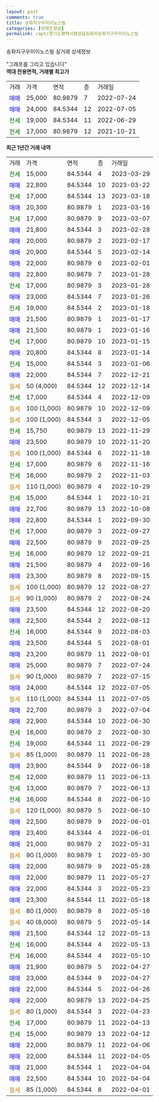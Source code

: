 ```yaml
---
layout: post
comments: true
title: 송화지구우미이노스빌
categories: [아파트정보]
permalink: /apt/경기도평택시팽성읍송화리송화지구우미이노스빌
---
```


송화지구우미이노스빌 실거래 상세정보

<script type="text/javascript">
  google.charts.load('current', {'packages':['line', 'corechart']});
  google.charts.setOnLoadCallback(drawChart);

  function drawChart() {
    var data = new google.visualization.DataTable();
    data.addColumn('date', '거래일');
    data.addColumn('number', "매매");
    data.addColumn('number', "전세");
    data.addColumn('number', "전매");

    data.addRows([[new Date(Date.parse("2023-03-29")), null, 15000, null], [new Date(Date.parse("2023-03-22")), 22800, null, null], [new Date(Date.parse("2023-03-18")), null, 17000, null], [new Date(Date.parse("2023-03-16")), 20300, null, null], [new Date(Date.parse("2023-03-07")), null, 17000, null], [new Date(Date.parse("2023-02-28")), 21800, null, null], [new Date(Date.parse("2023-02-17")), 20000, null, null], [new Date(Date.parse("2023-02-14")), 20900, null, null], [new Date(Date.parse("2023-02-01")), 22000, null, null], [new Date(Date.parse("2023-01-28")), 22800, null, null], [new Date(Date.parse("2023-01-28")), null, 17000, null], [new Date(Date.parse("2023-01-26")), 23000, null, null], [new Date(Date.parse("2023-01-18")), null, 19000, null], [new Date(Date.parse("2023-01-17")), 21500, null, null], [new Date(Date.parse("2023-01-16")), 21500, null, null], [new Date(Date.parse("2023-01-15")), null, 17000, null], [new Date(Date.parse("2023-01-14")), 20800, null, null], [new Date(Date.parse("2023-01-06")), null, 15000, null], [new Date(Date.parse("2022-12-21")), 22000, null, null], [new Date(Date.parse("2022-12-14")), null, null, null], [new Date(Date.parse("2022-12-09")), null, 17000, null], [new Date(Date.parse("2022-12-09")), null, null, null], [new Date(Date.parse("2022-12-05")), null, null, null], [new Date(Date.parse("2022-11-29")), null, 15750, null], [new Date(Date.parse("2022-11-20")), 23500, null, null], [new Date(Date.parse("2022-11-18")), null, null, null], [new Date(Date.parse("2022-11-16")), null, 17000, null], [new Date(Date.parse("2022-11-03")), null, 16000, null], [new Date(Date.parse("2022-10-29")), null, null, null], [new Date(Date.parse("2022-10-21")), null, 15000, null], [new Date(Date.parse("2022-10-08")), 22700, null, null], [new Date(Date.parse("2022-09-30")), 22800, null, null], [new Date(Date.parse("2022-09-27")), null, 17000, null], [new Date(Date.parse("2022-09-25")), 22500, null, null], [new Date(Date.parse("2022-09-21")), null, 16000, null], [new Date(Date.parse("2022-09-16")), 21500, null, null], [new Date(Date.parse("2022-09-15")), 23300, null, null], [new Date(Date.parse("2022-08-27")), null, null, null], [new Date(Date.parse("2022-08-24")), null, null, null], [new Date(Date.parse("2022-08-20")), 23500, null, null], [new Date(Date.parse("2022-08-12")), 22500, null, null], [new Date(Date.parse("2022-08-03")), null, 16000, null], [new Date(Date.parse("2022-08-01")), 23500, null, null], [new Date(Date.parse("2022-08-01")), 23200, null, null], [new Date(Date.parse("2022-07-24")), 25000, null, null], [new Date(Date.parse("2022-07-15")), null, null, null], [new Date(Date.parse("2022-07-05")), 24000, null, null], [new Date(Date.parse("2022-07-05")), null, null, null], [new Date(Date.parse("2022-07-04")), 22700, null, null], [new Date(Date.parse("2022-06-30")), 22900, null, null], [new Date(Date.parse("2022-06-30")), null, 16000, null], [new Date(Date.parse("2022-06-29")), null, 19000, null], [new Date(Date.parse("2022-06-28")), null, null, null], [new Date(Date.parse("2022-06-18")), 23900, null, null], [new Date(Date.parse("2022-06-13")), null, 12000, null], [new Date(Date.parse("2022-06-13")), null, 13000, null], [new Date(Date.parse("2022-06-10")), null, 16000, null], [new Date(Date.parse("2022-06-10")), null, null, null], [new Date(Date.parse("2022-06-01")), 22500, null, null], [new Date(Date.parse("2022-06-01")), 23400, null, null], [new Date(Date.parse("2022-05-31")), 21000, null, null], [new Date(Date.parse("2022-05-30")), null, null, null], [new Date(Date.parse("2022-05-28")), 22000, null, null], [new Date(Date.parse("2022-05-27")), 22000, null, null], [new Date(Date.parse("2022-05-23")), 22000, null, null], [new Date(Date.parse("2022-05-18")), 23300, null, null], [new Date(Date.parse("2022-05-16")), null, null, null], [new Date(Date.parse("2022-05-14")), null, null, null], [new Date(Date.parse("2022-05-13")), 21500, null, null], [new Date(Date.parse("2022-05-13")), null, 16000, null], [new Date(Date.parse("2022-05-10")), null, 16000, null], [new Date(Date.parse("2022-04-27")), 21900, null, null], [new Date(Date.parse("2022-04-27")), 23000, null, null], [new Date(Date.parse("2022-04-26")), 22000, null, null], [new Date(Date.parse("2022-04-25")), 22000, null, null], [new Date(Date.parse("2022-04-23")), null, null, null], [new Date(Date.parse("2022-04-13")), null, 17000, null], [new Date(Date.parse("2022-04-12")), null, 15000, null], [new Date(Date.parse("2022-04-06")), 22000, null, null], [new Date(Date.parse("2022-04-05")), 22000, null, null], [new Date(Date.parse("2022-04-04")), 21000, null, null], [new Date(Date.parse("2022-04-04")), 22500, null, null], [new Date(Date.parse("2022-04-01")), null, null, null]]);

    var options = {
      hAxis: {
        format: 'yyyy/MM/dd'
      },    
      lineWidth: 0,
      pointsVisible: true,    
      title: '최근 1년간 유형별 실거래가 분포',
      legend: { position: 'bottom' }
    };

    var formatter = new google.visualization.NumberFormat({pattern:'###,###'} );
    formatter.format(data, 1);
    formatter.format(data, 2);
    
    setTimeout(function() {
        var chart = new google.visualization.LineChart(document.getElementById('columnchart_material'));
        chart.draw(data, (options));
        document.getElementById('loading').style.display = 'none';
    }, 200);
  }
</script>


<div id="loading" style="z-index:20; display: block; margin-left: 0px">"그래프를 그리고 있습니다"</div>
<div id="columnchart_material" style="width: 95%; margin-left: 0px; display: block"></div>
<!-- contents start -->
<b>역대 전용면적, 거래별 최고가</b>
<table class="sortable">
    <tr>
      <td>거래</td>
      <td>가격</td>
      <td>면적</td>
      <td>층</td>
      <td>거래일</td>
    </tr>
        <tr>
          <td><a style="color: blue">매매</a></td>
          <td>25,000</td>
          <td>80.9879</td>
          <td>7</td>
          <td>2022-07-24</td>
        </tr>            <tr>
          <td><a style="color: blue">매매</a></td>
          <td>24,000</td>
          <td>84.5344</td>
          <td>12</td>
          <td>2022-07-05</td>
        </tr>        
        <tr>
              <td><a style="color: darkgreen">전세</a></td>
              <td>19,000</td>
              <td>84.5344</td>
              <td>11</td>
              <td>2022-06-29</td>
            </tr>            <tr>
              <td><a style="color: darkgreen">전세</a></td>
              <td>17,000</td>
              <td>80.9879</td>
              <td>12</td>
              <td>2021-10-21</td>
            </tr>        
    
</table>

<b>최근 1년간 거래 내역</b>

<table class="sortable">
    <tr>
      <td>거래</td>
      <td>가격</td>
      <td>면적</td>
      <td>층</td>
      <td>거래일</td>
    </tr>
    <tr>
      <td><a style="color: darkgreen">전세</a></td>
      <td>15,000</td>
      <td>84.5344</td>
      <td>4</td>
      <td>2023-03-29</td>
    </tr>          <tr>
      <td><a style="color: blue">매매</a></td>
      <td>22,800</td>
      <td>84.5344</td>
      <td>10</td>
      <td>2023-03-22</td>
    </tr>          <tr>
      <td><a style="color: darkgreen">전세</a></td>
      <td>17,000</td>
      <td>84.5344</td>
      <td>13</td>
      <td>2023-03-18</td>
    </tr>          <tr>
      <td><a style="color: blue">매매</a></td>
      <td>20,300</td>
      <td>80.9879</td>
      <td>1</td>
      <td>2023-03-16</td>
    </tr>          <tr>
      <td><a style="color: darkgreen">전세</a></td>
      <td>17,000</td>
      <td>80.9879</td>
      <td>9</td>
      <td>2023-03-07</td>
    </tr>          <tr>
      <td><a style="color: blue">매매</a></td>
      <td>21,800</td>
      <td>84.5344</td>
      <td>3</td>
      <td>2023-02-28</td>
    </tr>          <tr>
      <td><a style="color: blue">매매</a></td>
      <td>20,000</td>
      <td>80.9879</td>
      <td>2</td>
      <td>2023-02-17</td>
    </tr>          <tr>
      <td><a style="color: blue">매매</a></td>
      <td>20,900</td>
      <td>84.5344</td>
      <td>5</td>
      <td>2023-02-14</td>
    </tr>          <tr>
      <td><a style="color: blue">매매</a></td>
      <td>22,000</td>
      <td>80.9879</td>
      <td>6</td>
      <td>2023-02-01</td>
    </tr>          <tr>
      <td><a style="color: blue">매매</a></td>
      <td>22,800</td>
      <td>80.9879</td>
      <td>7</td>
      <td>2023-01-28</td>
    </tr>          <tr>
      <td><a style="color: darkgreen">전세</a></td>
      <td>17,000</td>
      <td>80.9879</td>
      <td>3</td>
      <td>2023-01-28</td>
    </tr>          <tr>
      <td><a style="color: blue">매매</a></td>
      <td>23,000</td>
      <td>84.5344</td>
      <td>7</td>
      <td>2023-01-26</td>
    </tr>          <tr>
      <td><a style="color: darkgreen">전세</a></td>
      <td>19,000</td>
      <td>84.5344</td>
      <td>2</td>
      <td>2023-01-18</td>
    </tr>          <tr>
      <td><a style="color: blue">매매</a></td>
      <td>21,500</td>
      <td>80.9879</td>
      <td>1</td>
      <td>2023-01-17</td>
    </tr>          <tr>
      <td><a style="color: blue">매매</a></td>
      <td>21,500</td>
      <td>80.9879</td>
      <td>1</td>
      <td>2023-01-16</td>
    </tr>          <tr>
      <td><a style="color: darkgreen">전세</a></td>
      <td>17,000</td>
      <td>80.9879</td>
      <td>10</td>
      <td>2023-01-15</td>
    </tr>          <tr>
      <td><a style="color: blue">매매</a></td>
      <td>20,800</td>
      <td>84.5344</td>
      <td>8</td>
      <td>2023-01-14</td>
    </tr>          <tr>
      <td><a style="color: darkgreen">전세</a></td>
      <td>15,000</td>
      <td>84.5344</td>
      <td>3</td>
      <td>2023-01-06</td>
    </tr>          <tr>
      <td><a style="color: blue">매매</a></td>
      <td>22,000</td>
      <td>84.5344</td>
      <td>7</td>
      <td>2022-12-21</td>
    </tr>          <tr>
      <td><a style="color: darkgoldenrod">월세</a></td>
      <td>50 (4,000)</td>
      <td>84.5344</td>
      <td>12</td>
      <td>2022-12-14</td>
    </tr>          <tr>
      <td><a style="color: darkgreen">전세</a></td>
      <td>17,000</td>
      <td>84.5344</td>
      <td>4</td>
      <td>2022-12-09</td>
    </tr>          <tr>
      <td><a style="color: darkgoldenrod">월세</a></td>
      <td>100 (1,000)</td>
      <td>80.9879</td>
      <td>10</td>
      <td>2022-12-09</td>
    </tr>          <tr>
      <td><a style="color: darkgoldenrod">월세</a></td>
      <td>100 (1,000)</td>
      <td>84.5344</td>
      <td>3</td>
      <td>2022-12-05</td>
    </tr>          <tr>
      <td><a style="color: darkgreen">전세</a></td>
      <td>15,750</td>
      <td>80.9879</td>
      <td>13</td>
      <td>2022-11-29</td>
    </tr>          <tr>
      <td><a style="color: blue">매매</a></td>
      <td>23,500</td>
      <td>80.9879</td>
      <td>10</td>
      <td>2022-11-20</td>
    </tr>          <tr>
      <td><a style="color: darkgoldenrod">월세</a></td>
      <td>100 (1,000)</td>
      <td>84.5344</td>
      <td>6</td>
      <td>2022-11-18</td>
    </tr>          <tr>
      <td><a style="color: darkgreen">전세</a></td>
      <td>17,000</td>
      <td>80.9879</td>
      <td>6</td>
      <td>2022-11-16</td>
    </tr>          <tr>
      <td><a style="color: darkgreen">전세</a></td>
      <td>16,000</td>
      <td>80.9879</td>
      <td>2</td>
      <td>2022-11-03</td>
    </tr>          <tr>
      <td><a style="color: darkgoldenrod">월세</a></td>
      <td>110 (1,000)</td>
      <td>80.9879</td>
      <td>4</td>
      <td>2022-10-29</td>
    </tr>          <tr>
      <td><a style="color: darkgreen">전세</a></td>
      <td>15,000</td>
      <td>84.5344</td>
      <td>1</td>
      <td>2022-10-21</td>
    </tr>          <tr>
      <td><a style="color: blue">매매</a></td>
      <td>22,700</td>
      <td>80.9879</td>
      <td>13</td>
      <td>2022-10-08</td>
    </tr>          <tr>
      <td><a style="color: blue">매매</a></td>
      <td>22,800</td>
      <td>84.5344</td>
      <td>1</td>
      <td>2022-09-30</td>
    </tr>          <tr>
      <td><a style="color: darkgreen">전세</a></td>
      <td>17,000</td>
      <td>80.9879</td>
      <td>3</td>
      <td>2022-09-27</td>
    </tr>          <tr>
      <td><a style="color: blue">매매</a></td>
      <td>22,500</td>
      <td>80.9879</td>
      <td>9</td>
      <td>2022-09-25</td>
    </tr>          <tr>
      <td><a style="color: darkgreen">전세</a></td>
      <td>16,000</td>
      <td>80.9879</td>
      <td>12</td>
      <td>2022-09-21</td>
    </tr>          <tr>
      <td><a style="color: blue">매매</a></td>
      <td>21,500</td>
      <td>80.9879</td>
      <td>4</td>
      <td>2022-09-16</td>
    </tr>          <tr>
      <td><a style="color: blue">매매</a></td>
      <td>23,300</td>
      <td>80.9879</td>
      <td>8</td>
      <td>2022-09-15</td>
    </tr>          <tr>
      <td><a style="color: darkgoldenrod">월세</a></td>
      <td>100 (1,000)</td>
      <td>80.9879</td>
      <td>12</td>
      <td>2022-08-27</td>
    </tr>          <tr>
      <td><a style="color: darkgoldenrod">월세</a></td>
      <td>90 (1,000)</td>
      <td>80.9879</td>
      <td>2</td>
      <td>2022-08-24</td>
    </tr>          <tr>
      <td><a style="color: blue">매매</a></td>
      <td>23,500</td>
      <td>84.5344</td>
      <td>12</td>
      <td>2022-08-20</td>
    </tr>          <tr>
      <td><a style="color: blue">매매</a></td>
      <td>22,500</td>
      <td>84.5344</td>
      <td>2</td>
      <td>2022-08-12</td>
    </tr>          <tr>
      <td><a style="color: darkgreen">전세</a></td>
      <td>16,000</td>
      <td>84.5344</td>
      <td>9</td>
      <td>2022-08-03</td>
    </tr>          <tr>
      <td><a style="color: blue">매매</a></td>
      <td>23,500</td>
      <td>84.5344</td>
      <td>5</td>
      <td>2022-08-01</td>
    </tr>          <tr>
      <td><a style="color: blue">매매</a></td>
      <td>23,200</td>
      <td>80.9879</td>
      <td>11</td>
      <td>2022-08-01</td>
    </tr>          <tr>
      <td><a style="color: blue">매매</a></td>
      <td>25,000</td>
      <td>80.9879</td>
      <td>7</td>
      <td>2022-07-24</td>
    </tr>          <tr>
      <td><a style="color: darkgoldenrod">월세</a></td>
      <td>90 (1,000)</td>
      <td>80.9879</td>
      <td>7</td>
      <td>2022-07-15</td>
    </tr>          <tr>
      <td><a style="color: blue">매매</a></td>
      <td>24,000</td>
      <td>84.5344</td>
      <td>12</td>
      <td>2022-07-05</td>
    </tr>          <tr>
      <td><a style="color: darkgoldenrod">월세</a></td>
      <td>110 (1,000)</td>
      <td>84.5344</td>
      <td>11</td>
      <td>2022-07-05</td>
    </tr>          <tr>
      <td><a style="color: blue">매매</a></td>
      <td>22,700</td>
      <td>80.9879</td>
      <td>3</td>
      <td>2022-07-04</td>
    </tr>          <tr>
      <td><a style="color: blue">매매</a></td>
      <td>22,900</td>
      <td>84.5344</td>
      <td>10</td>
      <td>2022-06-30</td>
    </tr>          <tr>
      <td><a style="color: darkgreen">전세</a></td>
      <td>16,000</td>
      <td>80.9879</td>
      <td>2</td>
      <td>2022-06-30</td>
    </tr>          <tr>
      <td><a style="color: darkgreen">전세</a></td>
      <td>19,000</td>
      <td>84.5344</td>
      <td>11</td>
      <td>2022-06-29</td>
    </tr>          <tr>
      <td><a style="color: darkgoldenrod">월세</a></td>
      <td>85 (1,000)</td>
      <td>80.9879</td>
      <td>11</td>
      <td>2022-06-28</td>
    </tr>          <tr>
      <td><a style="color: blue">매매</a></td>
      <td>23,900</td>
      <td>84.5344</td>
      <td>9</td>
      <td>2022-06-18</td>
    </tr>          <tr>
      <td><a style="color: darkgreen">전세</a></td>
      <td>12,000</td>
      <td>80.9879</td>
      <td>11</td>
      <td>2022-06-13</td>
    </tr>          <tr>
      <td><a style="color: darkgreen">전세</a></td>
      <td>13,000</td>
      <td>80.9879</td>
      <td>7</td>
      <td>2022-06-13</td>
    </tr>          <tr>
      <td><a style="color: darkgreen">전세</a></td>
      <td>16,000</td>
      <td>84.5344</td>
      <td>8</td>
      <td>2022-06-10</td>
    </tr>          <tr>
      <td><a style="color: darkgoldenrod">월세</a></td>
      <td>120 (1,000)</td>
      <td>80.9879</td>
      <td>5</td>
      <td>2022-06-10</td>
    </tr>          <tr>
      <td><a style="color: blue">매매</a></td>
      <td>22,500</td>
      <td>80.9879</td>
      <td>9</td>
      <td>2022-06-01</td>
    </tr>          <tr>
      <td><a style="color: blue">매매</a></td>
      <td>23,400</td>
      <td>84.5344</td>
      <td>4</td>
      <td>2022-06-01</td>
    </tr>          <tr>
      <td><a style="color: blue">매매</a></td>
      <td>21,000</td>
      <td>80.9879</td>
      <td>2</td>
      <td>2022-05-31</td>
    </tr>          <tr>
      <td><a style="color: darkgoldenrod">월세</a></td>
      <td>90 (1,000)</td>
      <td>80.9879</td>
      <td>1</td>
      <td>2022-05-30</td>
    </tr>          <tr>
      <td><a style="color: blue">매매</a></td>
      <td>22,000</td>
      <td>80.9879</td>
      <td>9</td>
      <td>2022-05-28</td>
    </tr>          <tr>
      <td><a style="color: blue">매매</a></td>
      <td>22,000</td>
      <td>80.9879</td>
      <td>11</td>
      <td>2022-05-27</td>
    </tr>          <tr>
      <td><a style="color: blue">매매</a></td>
      <td>22,000</td>
      <td>84.5344</td>
      <td>3</td>
      <td>2022-05-23</td>
    </tr>          <tr>
      <td><a style="color: blue">매매</a></td>
      <td>23,300</td>
      <td>84.5344</td>
      <td>11</td>
      <td>2022-05-18</td>
    </tr>          <tr>
      <td><a style="color: darkgoldenrod">월세</a></td>
      <td>80 (1,000)</td>
      <td>80.9879</td>
      <td>8</td>
      <td>2022-05-16</td>
    </tr>          <tr>
      <td><a style="color: darkgoldenrod">월세</a></td>
      <td>40 (8,000)</td>
      <td>80.9879</td>
      <td>5</td>
      <td>2022-05-14</td>
    </tr>          <tr>
      <td><a style="color: blue">매매</a></td>
      <td>21,500</td>
      <td>84.5344</td>
      <td>12</td>
      <td>2022-05-13</td>
    </tr>          <tr>
      <td><a style="color: darkgreen">전세</a></td>
      <td>16,000</td>
      <td>84.5344</td>
      <td>4</td>
      <td>2022-05-13</td>
    </tr>          <tr>
      <td><a style="color: darkgreen">전세</a></td>
      <td>16,000</td>
      <td>84.5344</td>
      <td>4</td>
      <td>2022-05-10</td>
    </tr>          <tr>
      <td><a style="color: blue">매매</a></td>
      <td>21,900</td>
      <td>80.9879</td>
      <td>5</td>
      <td>2022-04-27</td>
    </tr>          <tr>
      <td><a style="color: blue">매매</a></td>
      <td>23,000</td>
      <td>84.5344</td>
      <td>9</td>
      <td>2022-04-27</td>
    </tr>          <tr>
      <td><a style="color: blue">매매</a></td>
      <td>22,000</td>
      <td>84.5344</td>
      <td>5</td>
      <td>2022-04-26</td>
    </tr>          <tr>
      <td><a style="color: blue">매매</a></td>
      <td>22,000</td>
      <td>80.9879</td>
      <td>13</td>
      <td>2022-04-25</td>
    </tr>          <tr>
      <td><a style="color: darkgoldenrod">월세</a></td>
      <td>80 (1,000)</td>
      <td>84.5344</td>
      <td>3</td>
      <td>2022-04-23</td>
    </tr>          <tr>
      <td><a style="color: darkgreen">전세</a></td>
      <td>17,000</td>
      <td>80.9879</td>
      <td>11</td>
      <td>2022-04-13</td>
    </tr>          <tr>
      <td><a style="color: darkgreen">전세</a></td>
      <td>15,000</td>
      <td>80.9879</td>
      <td>13</td>
      <td>2022-04-12</td>
    </tr>          <tr>
      <td><a style="color: blue">매매</a></td>
      <td>22,000</td>
      <td>80.9879</td>
      <td>11</td>
      <td>2022-04-06</td>
    </tr>          <tr>
      <td><a style="color: blue">매매</a></td>
      <td>22,000</td>
      <td>84.5344</td>
      <td>11</td>
      <td>2022-04-05</td>
    </tr>          <tr>
      <td><a style="color: blue">매매</a></td>
      <td>21,000</td>
      <td>84.5344</td>
      <td>1</td>
      <td>2022-04-04</td>
    </tr>          <tr>
      <td><a style="color: blue">매매</a></td>
      <td>22,500</td>
      <td>84.5344</td>
      <td>10</td>
      <td>2022-04-04</td>
    </tr>          <tr>
      <td><a style="color: darkgoldenrod">월세</a></td>
      <td>85 (1,000)</td>
      <td>84.5344</td>
      <td>8</td>
      <td>2022-04-01</td>
    </tr>      </table>
<!-- contents end -->    

